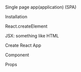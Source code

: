 Single page app(application) (SPA)

Installation

React.createElement

JSX: something like HTML

Create React App

Component

Props



